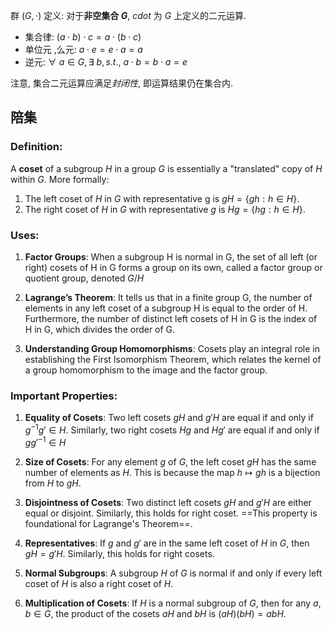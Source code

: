群 $(G,\cdot)$ 定义: 对于**非空集合 $G$**, $cdot$ 为 $G$ 上定义的二元运算.
- 集合律: $(a\cdot b)\cdot c=a\cdot(b\cdot c)$
- 单位元 ,么元: $a\cdot e=e\cdot a=a$
- 逆元: $\forall\ a\in G, \exists\ b, s.t.,\ a\cdot b=b\cdot a=e$

注意, 集合二元运算应满足*封闭性*, 即运算结果仍在集合内.

## 陪集

### Definition:

A **coset** of a subgroup $H$ in a group $G$ is essentially a "translated" copy of $H$ within $G$. More formally:

1.  The left coset of $H$ in $G$ with representative g is $gH = \{ gh : h \in H \}$.
2.  The right coset of $H$ in $G$ with representative $g$ is $Hg=\{hg:h\in H\}$.

### Uses:

1. **Factor Groups**: When a subgroup H is normal in G, the set of all left (or right) cosets of H in G forms a group on its own, called a factor group or quotient group, denoted $G/H$
    
2. **Lagrange’s Theorem**: It tells us that in a finite group G, the number of elements in any left coset of a subgroup H is equal to the order of H. Furthermore, the number of distinct left cosets of H in G is the index of H in G, which divides the order of G.
    
3. **Understanding Group Homomorphisms**: Cosets play an integral role in establishing the First Isomorphism Theorem, which relates the kernel of a group homomorphism to the image and the factor group.

### Important Properties:

1. **Equality of Cosets**: Two left cosets $gH$ and $g'H$ are equal if and only if $g^{-1}g' \in H$. Similarly, two right cosets $Hg$ and $Hg'$ are equal if and only if $gg'^{-1} \in H$
    
2. **Size of Cosets**: For any element $g$ of $G$, the left coset $gH$ has the same number of elements as $H$. This is because the map $h \mapsto gh$ is a bijection from $H$ to $gH$.
    
3. **Disjointness of Cosets**: Two distinct left cosets $gH$ and $g′H$ are either equal or disjoint. Similarly, this holds for right coset. ==This property is foundational for Lagrange's Theorem==.
    
4. **Representatives**: If $g$ and $g'$ are in the same left coset of $H$ in $G$, then $gH = g'H$. Similarly, this holds for right cosets.
    
5. **Normal Subgroups**: A subgroup $H$ of $G$ is normal if and only if every left coset of $H$ is also a right coset of $H$.
    
6. **Multiplication of Cosets**: If $H$ is a normal subgroup of $G$, then for any $a, b\in G$, the product of the cosets $aH$ and $bH$ is $(aH)(bH) = abH$.
    